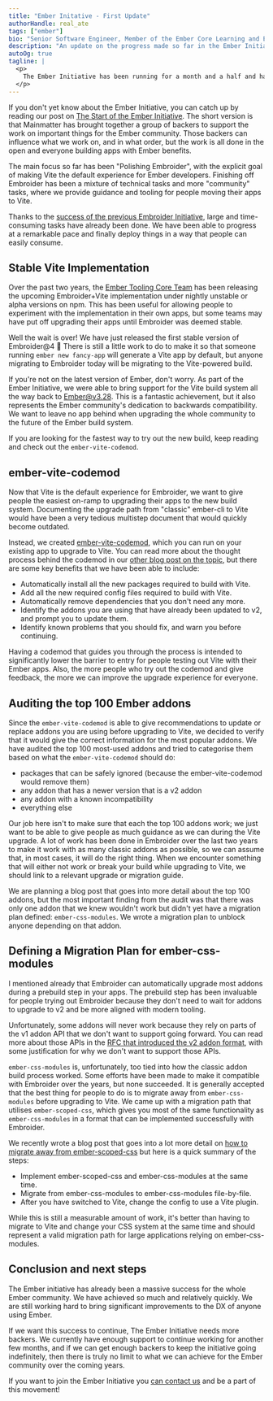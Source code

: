 ```yaml
---
title: "Ember Initative - First Update"
authorHandle: real_ate
tags: ["ember"]
bio: "Senior Software Engineer, Member of the Ember Core Learning and Ember Core Tooling teams."
description: "An update on the progress made so far in the Ember Initiative"
autoOg: true
tagline: |
  <p>
    The Ember Initiative has been running for a month and a half and has been a wild ride of success after success. The backers have had big wins and these have trickled down to the rest of the community, making it better for everyone. We have also hit significant milestones with Embroider.
  </p>
---
```


If you don't yet know about the Ember Initiative, you can catch up by reading our post on [The Start of the Ember Initiative](/blog/2025/02/25/the-ember-initiative/). The short version is that Mainmatter has brought together a group of backers to support the work on important things for the Ember community. Those backers can influence what we work on, and in what order, but the work is all done in the open and everyone building apps with Ember benefits.

The main focus so far has been "Polishing Embroider", with the explicit goal of making Vite the default experience for Ember developers. Finishing off Embroider has been a mixture of technical tasks and more "community" tasks, where we provide guidance and tooling for people moving their apps to Vite.

Thanks to the [success of the previous Embroider Initiative](https://mainmatter.com/blog/2024/07/16/embroider-update/), large and time-consuming tasks have already been done. We have been able to progress at a remarkable pace and finally deploy things in a way that people can easily consume.

## Stable Vite Implementation

Over the past two years, the [Ember Tooling Core Team](https://emberjs.com/teams/#the-ember-tooling-core-team) has been releasing the upcoming Embroider+Vite implementation under nightly unstable or alpha versions on npm. This has been useful for allowing people to experiment with the implementation in their own apps, but some teams may have put off upgrading their apps until Embroider was deemed stable.

Well the wait is over! We have just released the first stable version of Embroider@4 🎉 There is still a little work to do to make it so that someone running `ember new fancy-app` will generate a Vite app by default, but anyone migrating to Embroider today will be migrating to the Vite-powered build.

If you're not on the latest version of Ember, don't worry. As part of the Ember Initiative, we were able to bring support for the Vite build system all the way back to Ember@v3.28. This is a fantastic achievement, but it also represents the Ember community's dedication to backwards compatibility. We want to leave no app behind when upgrading the whole community to the future of the Ember build system.

If you are looking for the fastest way to try out the new build, keep reading and check out the `ember-vite-codemod`.

## ember-vite-codemod

Now that Vite is the default experience for Embroider, we want to give people the easiest on-ramp to upgrading their apps to the new build system. Documenting the upgrade path from "classic" ember-cli to Vite would have been a very tedious multistep document that would quickly become outdated.

Instead, we created [ember-vite-codemod](https://github.com/mainmatter/ember-vite-codemod), which you can run on your existing app to upgrade to Vite. You can read more about the thought process behind the codemod in our [other blog post on the topic](https://mainmatter.com/blog/2025/03/10/ember-vite-codemod/), but there are some key benefits that we have been able to include:

- Automatically install all the new packages required to build with Vite.
- Add all the new required config files required to build with Vite.
- Automatically remove dependencies that you don't need any more.
- Identify the addons you are using that have already been updated to v2, and prompt you to update them.
- Identify known problems that you should fix, and warn you before continuing.

Having a codemod that guides you through the process is intended to significantly lower the barrier to entry for people testing out Vite with their Ember apps. Also, the more people who try out the codemod and give feedback, the more we can improve the upgrade experience for everyone.

## Auditing the top 100 Ember addons

Since the `ember-vite-codemod` is able to give recommendations to update or replace addons you are using before upgrading to Vite, we decided to verify that it would give the correct information for the most popular addons. We have audited the top 100 most-used addons and tried to categorise them based on what the `ember-vite-codemod` should do:

- packages that can be safely ignored (because the ember-vite-codemod would remove them)
- any addon that has a newer version that is a v2 addon
- any addon with a known incompatibility
- everything else

Our job here isn't to make sure that each the top 100 addons work; we just want to be able to give people as much guidance as we can during the Vite upgrade. A lot of work has been done in Embroider over the last two years to make it work with as many classic addons as possible, so we can assume that, in most cases, it will do the right thing. When we encounter something that will either not work or break your build while upgrading to Vite, we should link to a relevant upgrade or migration guide.

We are planning a blog post that goes into more detail about the top 100 addons, but the most important finding from the audit was that there was only one addon that we knew wouldn't work but didn't yet have a migration plan defined: `ember-css-modules`. We wrote a migration plan to unblock anyone depending on that addon.

## Defining a Migration Plan for ember-css-modules

I mentioned already that Embroider can automatically upgrade most addons during a prebuild step in your apps. The prebuild step has been invaluable for people trying out Embroider because they don't need to wait for addons to upgrade to v2 and be more aligned with modern tooling.

Unfortunately, some addons will never work because they rely on parts of the v1 addon API that we don't want to support going forward. You can read more about those APIs in the [RFC that introduced the v2 addon format](https://rfcs.emberjs.com/id/0507-embroider-v2-package-format/), with some justification for why we don't want to support those APIs.

`ember-css-modules` is, unfortunately, too tied into how the classic addon build process worked. Some efforts have been made to make it compatible with Embroider over the years, but none succeeded. It is generally accepted that the best thing for people to do is to migrate away from `ember-css-modules` before upgrading to Vite. We came up with a migration path that utilises `ember-scoped-css`, which gives you most of the same functionality as `ember-css-modules` in a format that can be implemented successfully with Embroider.

We recently wrote a blog post that goes into a lot more detail on [how to migrate away from ember-scoped-css](/blog/2025/03/28/migrate-from-ember-css-modules/) but here is a quick summary of the steps:

- Implement ember-scoped-css and ember-css-modules at the same time.
- Migrate from ember-css-modules to ember-css-modules file-by-file.
- After you have switched to Vite, change the config to use a Vite plugin.

While this is still a measurable amount of work, it's better than having to migrate to Vite and change your CSS system at the same time and should represent a valid migration path for large applications relying on ember-css-modules.

## Conclusion and next steps

The Ember initiative has already been a massive success for the whole Ember community. We have achieved so much and relatively quickly. We are still working hard to bring significant improvements to the DX of anyone using Ember.

If we want this success to continue, The Ember Initiative needs more backers. We currently have enough support to continue working for another few months, and if we can get enough backers to keep the initiative going indefinitely, then there is truly no limit to what we can achieve for the Ember community over the coming years.

If you want to join the Ember Initiative you [can contact us](https://mainmatter.com/contact/?service=ember+initiative) and be a part of this movement!
